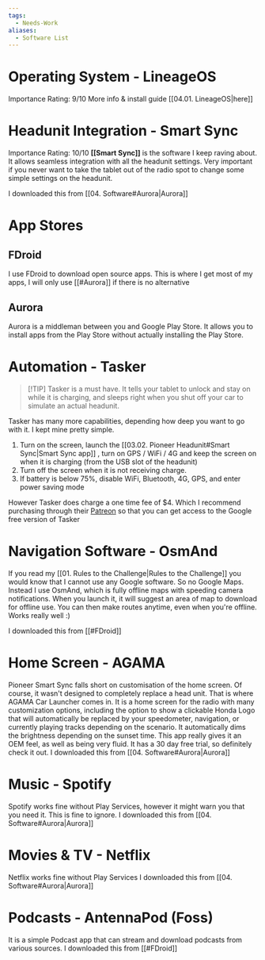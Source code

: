 ```yaml
---
tags:
  - Needs-Work
aliases:
  - Software List
---
```


# Operating System - LineageOS
Importance Rating: 9/10
More info & install guide [[04.01. LineageOS|here]]

# Headunit Integration - Smart Sync
Importance Rating: 10/10
**[[Smart Sync]]** is the software I keep raving about. It allows seamless integration with all the headunit settings. Very important if you never want to take the tablet out of the radio spot to change some simple settings on the headunit.

I downloaded this from [[04. Software#Aurora|Aurora]]

# App Stores
## FDroid
I use FDroid to download open source apps. This is where I get most of my apps, I will only use [[#Aurora]] if there is no alternative

## Aurora
Aurora is a middleman between you and Google Play Store. It allows you to install apps from the Play Store without actually installing the Play Store.

# Automation - Tasker
>[!TIP] Tasker is a must have.
It tells your tablet to unlock and stay on while it is charging, and sleeps right when you shut off your car to simulate an actual headunit.

Tasker has many more capabilities, depending how deep you want to go with it. I kept mine pretty simple. 
1. Turn on the screen, launch the [[03.02. Pioneer Headunit#Smart Sync|Smart Sync app]] , turn on GPS / WiFi / 4G and keep the screen on when it is charging (from the USB slot of the headunit)
2. Turn off the screen when it is not receiving charge.
3. If battery is below 75%, disable WiFi, Bluetooth, 4G, GPS, and enter power saving mode

However Tasker does charge a one time fee of $4. Which I recommend purchasing through their [Patreon](https://www.patreon.com/joaoapps/membership) so that you can get access to the Google free version of Tasker


# Navigation Software - OsmAnd
If you read my [[01. Rules to the Challenge|Rules to the Challenge]] you would know that I cannot use any Google software. So no Google Maps. Instead I use OsmAnd, which is fully offline maps with speeding camera notifications. When you launch it, it will suggest an area of map to download for offline use. You can then make routes anytime, even when you're offline. Works really well :)

I downloaded this from [[#FDroid]]

# Home Screen - AGAMA
Pioneer Smart Sync falls short on customisation of the home screen. Of course, it wasn't designed to completely replace a head unit. That is where AGAMA Car Launcher comes in. It is a home screen for the radio with many customization options, including the option to show a clickable Honda Logo that will automatically be replaced by your speedometer, navigation, or currently playing tracks depending on the scenario. It automatically dims the brightness depending on the sunset time. This app really gives it an OEM feel, as well as being very fluid. It has a 30 day free trial, so definitely check it out.
I downloaded this from [[04. Software#Aurora|Aurora]]

# Music - Spotify
Spotify works fine without Play Services, however it might warn you that you need it. This is fine to ignore.
I downloaded this from [[04. Software#Aurora|Aurora]]
# Movies & TV - Netflix
Netflix works fine without Play Services
I downloaded this from [[04. Software#Aurora|Aurora]]
# Podcasts - AntennaPod (Foss)
It is a simple Podcast app that can stream and download podcasts from various sources. 
I downloaded this from [[#FDroid]]